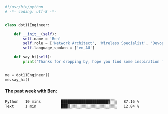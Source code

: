 ```python
#!/usr/bin/python
# -*- coding: utf-8 -*-


class dot11Engineer:

    def __init__(self):
        self.name = 'Ben'
        self.role = ['Network Architect', 'Wireless Specialist', 'Devops Engineer']
        self.language_spoken = ['en_AU']

    def say_hi(self):
        print('Thanks for dropping by, hope you find some inspiration from my work.')


me = dot11Engineer()
me.say_hi()
```

#### The past week with Ben:
<!--START_SECTION:waka-->

```txt
Python   10 mins         █████████████████████▓░░░   87.16 %
Text     1 min           ███▒░░░░░░░░░░░░░░░░░░░░░   12.84 %
```

<!--END_SECTION:waka-->  



